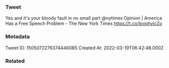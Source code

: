 ### Tweet
Yes and it's your bloody fault in no small part ⁦@nytimes⁩ Opinion | America Has a Free Speech Problem - The New York Times https://t.co/IpvphyicZo

### Metadata
Tweet ID: 1505072276374446085
Created At: 2022-03-19T06:42:48.000Z

### Related

